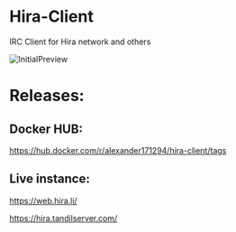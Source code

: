 # Hira-Client

IRC Client for Hira network and others 

![InitialPreview](https://i.imgur.com/1xw8ukh.png)

# Releases:

## Docker HUB:

https://hub.docker.com/r/alexander171294/hira-client/tags

## Live instance:

https://web.hira.li/

https://hira.tandilserver.com/

